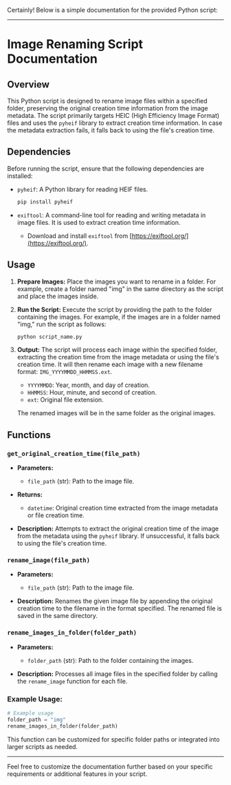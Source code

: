Certainly! Below is a simple documentation for the provided Python script:

---

# Image Renaming Script Documentation

## Overview

This Python script is designed to rename image files within a specified folder, preserving the original creation time information from the image metadata. The script primarily targets HEIC (High Efficiency Image Format) files and uses the `pyheif` library to extract creation time information. In case the metadata extraction fails, it falls back to using the file's creation time.

## Dependencies

Before running the script, ensure that the following dependencies are installed:

- `pyheif`: A Python library for reading HEIF files.
  ```bash
  pip install pyheif
  ```

- `exiftool`: A command-line tool for reading and writing metadata in image files. It is used to extract creation time information.
  - Download and install `exiftool` from [https://exiftool.org/](https://exiftool.org/).

## Usage

1. **Prepare Images:**
   Place the images you want to rename in a folder. For example, create a folder named "img" in the same directory as the script and place the images inside.

2. **Run the Script:**
   Execute the script by providing the path to the folder containing the images. For example, if the images are in a folder named "img," run the script as follows:
   ```bash
   python script_name.py
   ```

3. **Output:**
   The script will process each image within the specified folder, extracting the creation time from the image metadata or using the file's creation time. It will then rename each image with a new filename format: `IMG_YYYYMMDD_HHMMSS.ext`.

   - `YYYYMMDD`: Year, month, and day of creation.
   - `HHMMSS`: Hour, minute, and second of creation.
   - `ext`: Original file extension.

   The renamed images will be in the same folder as the original images.

## Functions

### `get_original_creation_time(file_path)`

- **Parameters:**
  - `file_path` (str): Path to the image file.

- **Returns:**
  - `datetime`: Original creation time extracted from the image metadata or file creation time.

- **Description:**
  Attempts to extract the original creation time of the image from the metadata using the `pyheif` library. If unsuccessful, it falls back to using the file's creation time.

### `rename_image(file_path)`

- **Parameters:**
  - `file_path` (str): Path to the image file.

- **Description:**
  Renames the given image file by appending the original creation time to the filename in the format specified. The renamed file is saved in the same directory.

### `rename_images_in_folder(folder_path)`

- **Parameters:**
  - `folder_path` (str): Path to the folder containing the images.

- **Description:**
  Processes all image files in the specified folder by calling the `rename_image` function for each file.

### Example Usage:

```python
# Example usage
folder_path = "img"
rename_images_in_folder(folder_path)
```

This function can be customized for specific folder paths or integrated into larger scripts as needed.

---

Feel free to customize the documentation further based on your specific requirements or additional features in your script.
